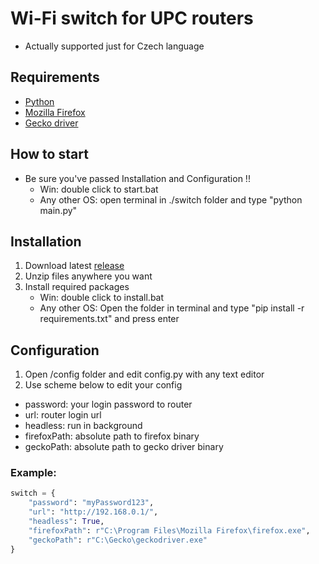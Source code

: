 # Wi-Fi switch for UPC routers
- Actually supported just for Czech language

## Requirements
- [Python](https://www.python.org/downloads/)
- [Mozilla Firefox](https://www.mozilla.org/)
- [Gecko driver](https://github.com/mozilla/geckodriver/releases)

## How to start
- Be sure you've passed Installation and Configuration !!
    - Win: double click to start.bat
    - Any other OS: open terminal in ./switch folder and type "python main.py"

## Installation
1. Download latest [release](https://github.com/JakubSladek/upc-router-wifi-switch/releases)
2. Unzip files anywhere you want
3. Install required packages
    - Win: double click to install.bat
    - Any other OS: Open the folder in terminal and type "pip install -r requirements.txt" and press enter

## Configuration
1. Open /config folder and edit config.py with any text editor
2. Use scheme below to edit your config

- password: your login password to router
- url: router login url
- headless: run in background
- firefoxPath: absolute path to firefox binary
- geckoPath: absolute path to gecko driver binary

### Example:
```python 
switch = {
    "password": "myPassword123",
    "url": "http://192.168.0.1/",
    "headless": True,
    "firefoxPath": r"C:\Program Files\Mozilla Firefox\firefox.exe",
    "geckoPath": r"C:\Gecko\geckodriver.exe"
}
```